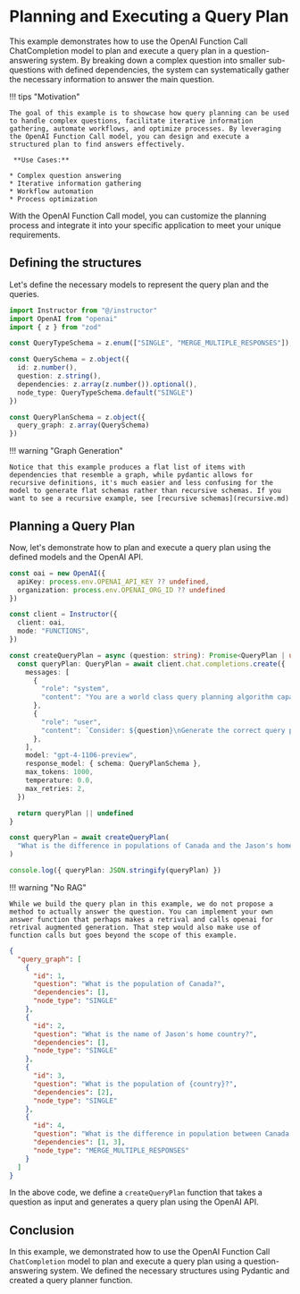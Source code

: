 # Planning and Executing a Query Plan

This example demonstrates how to use the OpenAI Function Call ChatCompletion model to plan and execute a query plan in a question-answering system. By breaking down a complex question into smaller sub-questions with defined dependencies, the system can systematically gather the necessary information to answer the main question.

!!! tips "Motivation"

    The goal of this example is to showcase how query planning can be used to handle complex questions, facilitate iterative information gathering, automate workflows, and optimize processes. By leveraging the OpenAI Function Call model, you can design and execute a structured plan to find answers effectively.

     **Use Cases:**

    * Complex question answering
    * Iterative information gathering
    * Workflow automation
    * Process optimization

With the OpenAI Function Call model, you can customize the planning process and integrate it into your specific application to meet your unique requirements.

## Defining the structures

Let's define the necessary models to represent the query plan and the queries.

```ts
import Instructor from "@/instructor"
import OpenAI from "openai"
import { z } from "zod"

const QueryTypeSchema = z.enum(["SINGLE", "MERGE_MULTIPLE_RESPONSES"]);

const QuerySchema = z.object({
  id: z.number(),
  question: z.string(),
  dependencies: z.array(z.number()).optional(),
  node_type: QueryTypeSchema.default("SINGLE")
})

const QueryPlanSchema = z.object({
  query_graph: z.array(QuerySchema)
})
```

!!! warning "Graph Generation"

    Notice that this example produces a flat list of items with dependencies that resemble a graph, while pydantic allows for recursive definitions, it's much easier and less confusing for the model to generate flat schemas rather than recursive schemas. If you want to see a recursive example, see [recursive schemas](recursive.md)

## Planning a Query Plan

Now, let's demonstrate how to plan and execute a query plan using the defined models and the OpenAI API.

```ts
const oai = new OpenAI({
  apiKey: process.env.OPENAI_API_KEY ?? undefined,
  organization: process.env.OPENAI_ORG_ID ?? undefined
})

const client = Instructor({
  client: oai,
  mode: "FUNCTIONS",
})

const createQueryPlan = async (question: string): Promise<QueryPlan | undefined> => {
  const queryPlan: QueryPlan = await client.chat.completions.create({
    messages: [
      {
        "role": "system",
        "content": "You are a world class query planning algorithm capable of breaking apart questions into its dependency queries such that the answers can be used to inform the parent question. Do not answer the questions, simply provide a correct compute graph with good specific questions to ask and relevant dependencies. Before you call the function, think step-by-step to get a better understanding of the problem.",
      },
      {
        "role": "user",
        "content": `Consider: ${question}\nGenerate the correct query plan.`,
      },
    ],
    model: "gpt-4-1106-preview",
    response_model: { schema: QueryPlanSchema },
    max_tokens: 1000,
    temperature: 0.0,
    max_retries: 2,
  })

  return queryPlan || undefined
}

const queryPlan = await createQueryPlan(
  "What is the difference in populations of Canada and the Jason's home country?"
)

console.log({ queryPlan: JSON.stringify(queryPlan) })
```

!!! warning "No RAG"

    While we build the query plan in this example, we do not propose a method to actually answer the question. You can implement your own answer function that perhaps makes a retrival and calls openai for retrival augmented generation. That step would also make use of function calls but goes beyond the scope of this example.

```json
{
  "query_graph": [
    {
      "id": 1,
      "question": "What is the population of Canada?",
      "dependencies": [],
      "node_type": "SINGLE"
    },
    {
      "id": 2,
      "question": "What is the name of Jason's home country?",
      "dependencies": [],
      "node_type": "SINGLE"
    },
    {
      "id": 3,
      "question": "What is the population of {country}?",
      "dependencies": [2],
      "node_type": "SINGLE"
    },
    {
      "id": 4,
      "question": "What is the difference in population between Canada and {country}?",
      "dependencies": [1, 3],
      "node_type": "MERGE_MULTIPLE_RESPONSES"
    }
  ]
}

```

In the above code, we define a `createQueryPlan` function that takes a question as input and generates a query plan using the OpenAI API.

## Conclusion

In this example, we demonstrated how to use the OpenAI Function Call `ChatCompletion` model to plan and execute a query plan using a question-answering system. We defined the necessary structures using Pydantic and created a query planner function.